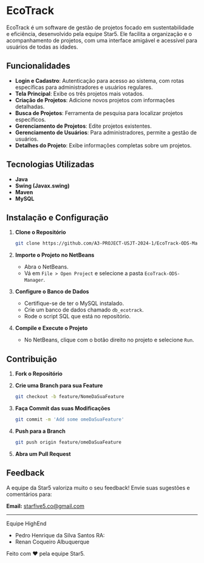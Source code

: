 # EcoTrack

EcoTrack é um software de gestão de projetos focado em sustentabilidade e eficiência, desenvolvido pela equipe Star5. Ele facilita a organização e o acompanhamento de projetos, com uma interface amigável e acessível para usuários de todas as idades.

## Funcionalidades

- **Login e Cadastro**: Autenticação para acesso ao sistema, com rotas específicas para administradores e usuários regulares.
- **Tela Principal**: Exibe os três projetos mais votados.
- **Criação de Projetos**: Adicione novos projetos com informações detalhadas.
- **Busca de Projetos**: Ferramenta de pesquisa para localizar projetos específicos.
- **Gerenciamento de Projetos**: Edite projetos existentes.
- **Gerenciamento de Usuários**: Para administradores, permite a gestão de usuários.
- **Detalhes do Projeto**: Exibe informações completas sobre um projetos.

## Tecnologias Utilizadas

- **Java**
- **Swing (Javax.swing)**
- **Maven**
- **MySQL**

## Instalação e Configuração

1. **Clone o Repositório**

   ```bash
   git clone https://github.com/A3-PROJECT-USJT-2024-1/EcoTrack-ODS-Manager.git
   ```

2. **Importe o Projeto no NetBeans**

   - Abra o NetBeans.
   - Vá em `File > Open Project` e selecione a pasta `EcoTrack-ODS-Manager`.

3. **Configure o Banco de Dados**

   - Certifique-se de ter o MySQL instalado.
   - Crie um banco de dados chamado `db_ecotrack`.
   - Rode o script SQL que está no repositório.


4. **Compile e Execute o Projeto**

   - No NetBeans, clique com o botão direito no projeto e selecione `Run`.

## Contribuição

1. **Fork o Repositório**
2. **Crie uma Branch para sua Feature**
   
   ```bash
   git checkout -b feature/NomeDaSuaFeature
   ```

3. **Faça Commit das suas Modificações**
   
   ```bash
   git commit -m 'Add some omeDaSuaFeature'
   ```

4. **Push para a Branch**
   
   ```bash
   git push origin feature/omeDaSuaFeature
   ```

5. **Abra um Pull Request**

## Feedback

A equipe da Star5 valoriza muito o seu feedback! Envie suas sugestões e comentários para:

**Email:** starfive5.co@gmail.com

---

Equipe HighEnd
- Pedro Henrique da Silva Santos
RA: 
- Renan Coqueiro Albuquerque 

Feito com ❤️ pela equipe Star5.
